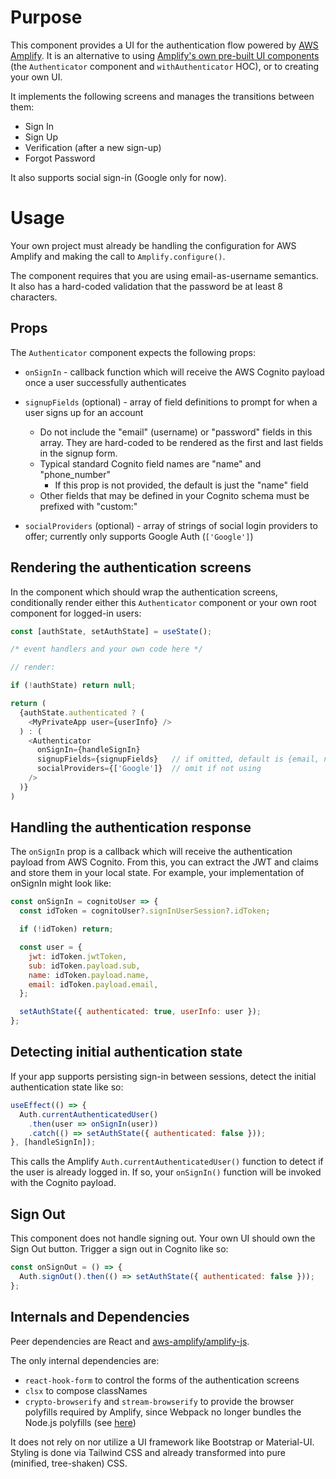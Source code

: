 # Purpose

This component provides a UI for the authentication flow powered by [AWS Amplify](https://docs.amplify.aws/lib/auth/getting-started/q/platform/js#authentication-with-amplify). It is an alternative to using [Amplify's own pre-built UI components](https://docs.amplify.aws/lib/auth/getting-started/q/platform/js#option-1-use-pre-built-ui-components) (the `Authenticator` component and `withAuthenticator` HOC), or to creating your own UI.

It implements the following screens and manages the transitions between them:

- Sign In
- Sign Up
- Verification (after a new sign-up)
- Forgot Password

It also supports social sign-in (Google only for now).

# Usage

Your own project must already be handling the configuration for AWS Amplify and making the call to `Amplify.configure()`.

The component requires that you are using email-as-username semantics. It also has a hard-coded validation that the password be at least 8 characters.

## Props

The `Authenticator` component expects the following props:

- `onSignIn` - callback function which will receive the AWS Cognito payload once a user successfully authenticates
- `signupFields` (optional) - array of field definitions to prompt for when a user signs up for an account

  - Do not include the "email" (username) or "password" fields in this array. They are hard-coded to be rendered as the first and last fields in the signup form.
  - Typical standard Cognito field names are "name" and "phone_number"
    - If this prop is not provided, the default is just the "name" field
  - Other fields that may be defined in your Cognito schema must be prefixed with "custom:"

- `socialProviders` (optional) - array of strings of social login providers to offer; currently only supports Google Auth (`['Google']`)

## Rendering the authentication screens

In the component which should wrap the authentication screens, conditionally render either this `Authenticator` component or your own root component for logged-in users:

```javascript
const [authState, setAuthState] = useState();

/* event handlers and your own code here */

// render:

if (!authState) return null;

return (
  {authState.authenticated ? (
    <MyPrivateApp user={userInfo} />
  ) : (
    <Authenticator
      onSignIn={handleSignIn}
      signupFields={signupFields}   // if omitted, default is {email, name, password}
      socialProviders={['Google']}  // omit if not using
    />
  )}
)
```

## Handling the authentication response

The `onSignIn` prop is a callback which will receive the authentication payload from AWS Cognito. From this, you can extract the JWT and claims and store them in your local state. For example, your implementation of onSignIn might look like:

```javascript
const onSignIn = cognitoUser => {
  const idToken = cognitoUser?.signInUserSession?.idToken;

  if (!idToken) return;

  const user = {
    jwt: idToken.jwtToken,
    sub: idToken.payload.sub,
    name: idToken.payload.name,
    email: idToken.payload.email,
  };

  setAuthState({ authenticated: true, userInfo: user });
};
```

## Detecting initial authentication state

If your app supports persisting sign-in between sessions, detect the initial authentication state like so:

```javascript
useEffect(() => {
  Auth.currentAuthenticatedUser()
    .then(user => onSignIn(user))
    .catch(() => setAuthState({ authenticated: false }));
}, [handleSignIn]);
```

This calls the Amplify `Auth.currentAuthenticatedUser()` function to detect if the user is already logged in. If so, your `onSignIn()` function will be invoked with the Cognito payload.

## Sign Out

This component does not handle signing out. Your own UI should own the Sign Out button. Trigger a sign out in Cognito like so:

```javascript
const onSignOut = () => {
  Auth.signOut().then(() => setAuthState({ authenticated: false }));
};
```

## Internals and Dependencies

Peer dependencies are React and [aws-amplify/amplify-js](https://github.com/aws-amplify/amplify-js).

The only internal dependencies are:

- `react-hook-form` to control the forms of the authentication screens
- `clsx` to compose classNames
- `crypto-browserify` and `stream-browserify` to provide the browser polyfills required by Amplify, since Webpack no longer bundles the Node.js polyfills (see [here](https://webpack.js.org/blog/2020-10-10-webpack-5-release/#automatic-nodejs-polyfills-removed))

It does not rely on nor utilize a UI framework like Bootstrap or Material-UI. Styling is done via Tailwind CSS and already transformed into pure (minified, tree-shaken) CSS.
